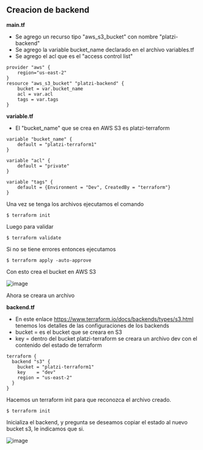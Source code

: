 ## Creacion de backend

**main.tf**
* Se agrego un recurso tipo "aws_s3_bucket" con nombre "platzi-backend"
* Se agrego la variable bucket_name declarado en el archivo variables.tf
* Se agrego el acl que es el "access control list"

```
provider "aws" {
	region="us-east-2"
}
resource "aws_s3_bucket" "platzi-backend" {
	bucket = var.bucket_name
	acl = var.acl 
	tags = var.tags	
}
```

**variable.tf**
* El "bucket_name" que se crea en AWS S3 es platzi-terraform

```
variable "bucket_name" {
	default = "platzi-terraform1"
}

variable "acl" {
	default = "private"
}

variable "tags" {
	default = {Environment = "Dev", CreatedBy = "terraform"}
}
```

Una vez se tenga los archivos ejecutamos el comando

```
$ terraform init
```

Luego para validar 
```
$ terraform validate
```
Si no se tiene errores entonces ejecutamos

```
$ terraform apply -auto-approve
```
Con esto crea el bucket en AWS S3

![image](https://user-images.githubusercontent.com/2185148/90945553-23765a00-e3eb-11ea-8e88-85d1f3b5c26a.png)

Ahora se creara un archivo 

**backend.tf**
* En este enlace https://www.terraform.io/docs/backends/types/s3.html tenemos los detalles de las configuraciones de los backends
* bucket = es el bucket que se creara en S3
* key = dentro del bucket platzi-terraform se creara un archivo dev con el contenido del estado de terraform

```
terraform {
  backend "s3" {
    bucket = "platzi-terraform1"
    key    = "dev"
    region = "us-east-2"    
  }
}
```
Hacemos un terraform init para que reconozca el archivo creado.

```
$ terraform init
```
Inicializa el backend, y pregunta se deseamos copiar el estado al nuevo bucket s3, le indicamos que si.

![image](https://user-images.githubusercontent.com/2185148/90945729-4c4b1f00-e3ec-11ea-9e0f-3300de1d399b.png)